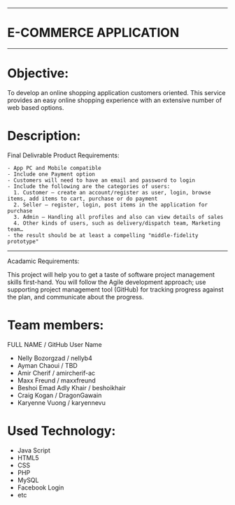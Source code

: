 ---------------------------
# E-COMMERCE APPLICATION
---------------------------

# Objective:
To develop an online shopping application customers oriented. This service provides an easy online shopping experience with an extensive number of web based options.

# Description:
Final Delivrable Product Requirements: 

    - App PC and Mobile compatible
    - Include one Payment option
    - Customers will need to have an email and password to login
    - Include the following are the categories of users:
      1. Customer – create an account/register as user, login, browse items, add items to cart, purchase or do payment
      2. Seller – register, login, post items in the application for purchase
      3. Admin – Handling all profiles and also can view details of sales
      4. Other kinds of users, such as delivery/dispatch team, Marketing team…
    - the result should be at least a compelling "middle-fidelity prototype"
----------------------------------------------------------------------------------
Acadamic Requirements: 

This project will help you to get a taste of software project management skills first-hand. You will follow the Agile development approach; use supporting project management tool (GitHub) for tracking progress against the plan, and communicate about the progress.

# Team members:
  FULL NAME / GitHub User Name
- Nelly Bozorgzad / nellyb4 
- Ayman Chaoui / TBD
- Amir Cherif / amircherif-ac
- Maxx Freund / maxxfreund
- Beshoi Emad Adly Khair / beshoikhair
- Craig Kogan / DragonGawain
- Karyenne Vuong / karyennevu

# Used Technology:
- Java Script
- HTML5
- CSS
- PHP
- MySQL
- Facebook Login
- etc
